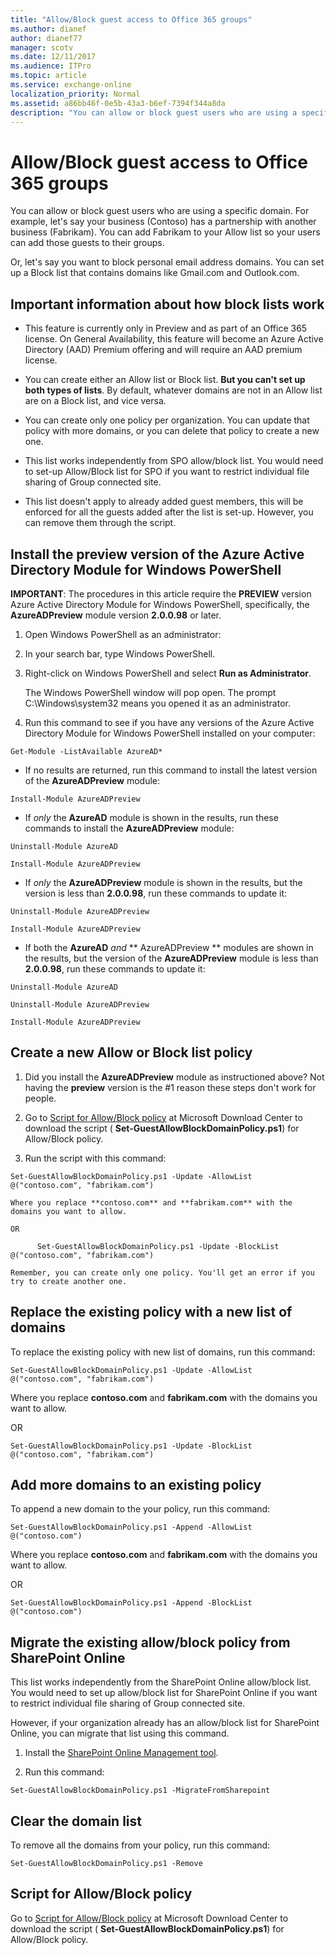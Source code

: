 ```yaml
---
title: "Allow/Block guest access to Office 365 groups"
ms.author: dianef
author: dianef77
manager: scotv
ms.date: 12/11/2017
ms.audience: ITPro
ms.topic: article
ms.service: exchange-online
localization_priority: Normal
ms.assetid: a86bb46f-0e5b-43a3-b6ef-7394f344a8da
description: "You can allow or block guest users who are using a specific domain. For example, let's say your business (Contoso) has a partnership with another business (Fabrikam). You can add Fabrikam to your Allow list so your users can add those guests to their groups."
---
```


# Allow/Block guest access to Office 365 groups

You can allow or block guest users who are using a specific domain. For example, let's say your business (Contoso) has a partnership with another business (Fabrikam). You can add Fabrikam to your Allow list so your users can add those guests to their groups. 
  
Or, let's say you want to block personal email address domains. You can set up a Block list that contains domains like Gmail.com and Outlook.com. 
  
## Important information about how block lists work

- This feature is currently only in Preview and as part of an Office 365 license. On General Availability, this feature will become an Azure Active Directory (AAD) Premium offering and will require an AAD premium license.
    
- You can create either an Allow list or Block list. **But you can't set up both types of lists**. By default, whatever domains are not in an Allow list are on a Block list, and vice versa. 
    
- You can create only one policy per organization. You can update that policy with more domains, or you can delete that policy to create a new one.
    
- This list works independently from SPO allow/block list. You would need to set-up Allow/Block list for SPO if you want to restrict individual file sharing of Group connected site.
    
- This list doesn't apply to already added guest members, this will be enforced for all the guests added after the list is set-up. However, you can remove them through the script.
    
## Install the preview version of the Azure Active Directory Module for Windows PowerShell

 **IMPORTANT**: The procedures in this article require the **PREVIEW** version Azure Active Directory Module for Windows PowerShell, specifically, the **AzureADPreview** module version **2.0.0.98** or later. 
  
1. Open Windows PowerShell as an administrator:
    
1. In your search bar, type Windows PowerShell.
    
2. Right-click on Windows PowerShell and select **Run as Administrator**.
    
    The Windows PowerShell window will pop open. The prompt C:\Windows\system32 means you opened it as an administrator.
    
2. Run this command to see if you have any versions of the Azure Active Directory Module for Windows PowerShell installed on your computer:
    
  ```
  Get-Module -ListAvailable AzureAD*
  ```

  - If no results are returned, run this command to install the latest version of the **AzureADPreview** module: 
    
  ```
  Install-Module AzureADPreview
  ```

  - If  *only*  the **AzureAD** module is shown in the results, run these commands to install the **AzureADPreview** module: 
    
  ```
  Uninstall-Module AzureAD
  ```

  ```
  Install-Module AzureADPreview
  ```

  - If  *only*  the **AzureADPreview** module is shown in the results, but the version is less than **2.0.0.98**, run these commands to update it: 
    
  ```
  Uninstall-Module AzureADPreview
  ```

  ```
  Install-Module AzureADPreview
  ```

  - If both the **AzureAD** *and* ** AzureADPreview ** modules are shown in the results, but the version of the **AzureADPreview** module is less than **2.0.0.98**, run these commands to update it: 
    
  ```
  Uninstall-Module AzureAD
  ```

  ```
  Uninstall-Module AzureADPreview
  ```

  ```
  Install-Module AzureADPreview
  ```

## Create a new Allow or Block list policy

1. Did you install the **AzureADPreview** module as instructioned above? Not having the **preview** version is the #1 reason these steps don't work for people. 
    
2. Go to [Script for Allow/Block policy](https://go.microsoft.com/fwlink/p/?linkid=857710) at Microsoft Download Center to download the script ( **Set-GuestAllowBlockDomainPolicy.ps1**) for Allow/Block policy.
    
3. Run the script with this command:
    
  ```
  Set-GuestAllowBlockDomainPolicy.ps1 -Update -AllowList @("contoso.com", "fabrikam.com")
  ```

    Where you replace **contoso.com** and **fabrikam.com** with the domains you want to allow. 
    
    OR
    
  ```
  		Set-GuestAllowBlockDomainPolicy.ps1 -Update -BlockList @("contoso.com", "fabrikam.com")
  
  ```

    Remember, you can create only one policy. You'll get an error if you try to create another one. 
    
## Replace the existing policy with a new list of domains

To replace the existing policy with new list of domains, run this command:
  
```
Set-GuestAllowBlockDomainPolicy.ps1 -Update -AllowList @("contoso.com", "fabrikam.com")
```

Where you replace **contoso.com** and **fabrikam.com** with the domains you want to allow. 
  
OR
  
```
Set-GuestAllowBlockDomainPolicy.ps1 -Update -BlockList @("contoso.com", "fabrikam.com")
```

## Add more domains to an existing policy

To append a new domain to the your policy, run this command:
  
```
Set-GuestAllowBlockDomainPolicy.ps1 -Append -AllowList @("contoso.com")
```

Where you replace **contoso.com** and **fabrikam.com** with the domains you want to allow. 
  
OR
  
```
Set-GuestAllowBlockDomainPolicy.ps1 -Append -BlockList @("contoso.com")
```

## Migrate the existing allow/block policy from SharePoint Online

This list works independently from the SharePoint Online allow/block list. You would need to set up allow/block list for SharePoint Online if you want to restrict individual file sharing of Group connected site. 
  
However, if your organization already has an allow/block list for SharePoint Online, you can migrate that list using this command.
  
1. Install the [SharePoint Online Management tool](https://go.microsoft.com/fwlink/p/?linkid=854002).
    
2. Run this command:
    
  ```
  Set-GuestAllowBlockDomainPolicy.ps1 -MigrateFromSharepoint
  ```

## Clear the domain list

To remove all the domains from your policy, run this command: 
  
```
Set-GuestAllowBlockDomainPolicy.ps1 -Remove
```

## Script for Allow/Block policy
<a name="bkmk_script"> </a>

Go to [Script for Allow/Block policy](https://go.microsoft.com/fwlink/p/?linkid=857710) at Microsoft Download Center to download the script ( **Set-GuestAllowBlockDomainPolicy.ps1**) for Allow/Block policy.
  

